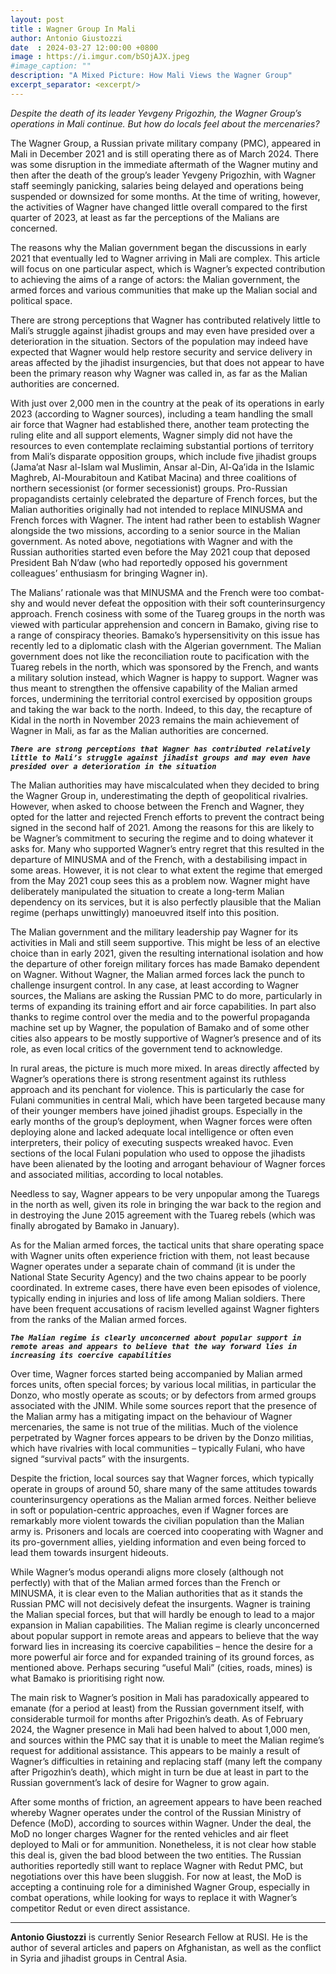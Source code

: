 ```yaml
---
layout: post
title : Wagner Group In Mali
author: Antonio Giustozzi
date  : 2024-03-27 12:00:00 +0800
image : https://i.imgur.com/bSOjAJX.jpeg
#image_caption: ""
description: "A Mixed Picture: How Mali Views the Wagner Group"
excerpt_separator: <excerpt/>
---
```


_Despite the death of its leader Yevgeny Prigozhin, the Wagner Group’s operations in Mali continue. But how do locals feel about the mercenaries?_

<excerpt/>

The Wagner Group, a Russian private military company (PMC), appeared in Mali in December 2021 and is still operating there as of March 2024. There was some disruption in the immediate aftermath of the Wagner mutiny and then after the death of the group’s leader Yevgeny Prigozhin, with Wagner staff seemingly panicking, salaries being delayed and operations being suspended or downsized for some months. At the time of writing, however, the activities of Wagner have changed little overall compared to the first quarter of 2023, at least as far the perceptions of the Malians are concerned.

The reasons why the Malian government began the discussions in early 2021 that eventually led to Wagner arriving in Mali are complex. This article will focus on one particular aspect, which is Wagner’s expected contribution to achieving the aims of a range of actors: the Malian government, the armed forces and various communities that make up the Malian social and political space.

There are strong perceptions that Wagner has contributed relatively little to Mali’s struggle against jihadist groups and may even have presided over a deterioration in the situation. Sectors of the population may indeed have expected that Wagner would help restore security and service delivery in areas affected by the jihadist insurgencies, but that does not appear to have been the primary reason why Wagner was called in, as far as the Malian authorities are concerned.

With just over 2,000 men in the country at the peak of its operations in early 2023 (according to Wagner sources), including a team handling the small air force that Wagner had established there, another team protecting the ruling elite and all support elements, Wagner simply did not have the resources to even contemplate reclaiming substantial portions of territory from Mali’s disparate opposition groups, which include five jihadist groups (Jama’at Nasr al-Islam wal Muslimin, Ansar al-Din, Al-Qa’ida in the Islamic Maghreb, Al-Mourabitoun and Katibat Macina) and three coalitions of northern secessionist (or former secessionist) groups. Pro-Russian propagandists certainly celebrated the departure of French forces, but the Malian authorities originally had not intended to replace MINUSMA and French forces with Wagner. The intent had rather been to establish Wagner alongside the two missions, according to a senior source in the Malian government. As noted above, negotiations with Wagner and with the Russian authorities started even before the May 2021 coup that deposed President Bah N’daw (who had reportedly opposed his government colleagues’ enthusiasm for bringing Wagner in).

The Malians’ rationale was that MINUSMA and the French were too combat-shy and would never defeat the opposition with their soft counterinsurgency approach. French cosiness with some of the Tuareg groups in the north was viewed with particular apprehension and concern in Bamako, giving rise to a range of conspiracy theories. Bamako’s hypersensitivity on this issue has recently led to a diplomatic clash with the Algerian government. The Malian government does not like the reconciliation route to pacification with the Tuareg rebels in the north, which was sponsored by the French, and wants a military solution instead, which Wagner is happy to support. Wagner was thus meant to strengthen the offensive capability of the Malian armed forces, undermining the territorial control exercised by opposition groups and taking the war back to the north. Indeed, to this day, the recapture of Kidal in the north in November 2023 remains the main achievement of Wagner in Mali, as far as the Malian authorities are concerned.

___`There are strong perceptions that Wagner has contributed relatively little to Mali’s struggle against jihadist groups and may even have presided over a deterioration in the situation`___

The Malian authorities may have miscalculated when they decided to bring the Wagner Group in, underestimating the depth of geopolitical rivalries. However, when asked to choose between the French and Wagner, they opted for the latter and rejected French efforts to prevent the contract being signed in the second half of 2021. Among the reasons for this are likely to be Wagner’s commitment to securing the regime and to doing whatever it asks for. Many who supported Wagner’s entry regret that this resulted in the departure of MINUSMA and of the French, with a destabilising impact in some areas. However, it is not clear to what extent the regime that emerged from the May 2021 coup sees this as a problem now. Wagner might have deliberately manipulated the situation to create a long-term Malian dependency on its services, but it is also perfectly plausible that the Malian regime (perhaps unwittingly) manoeuvred itself into this position.

The Malian government and the military leadership pay Wagner for its activities in Mali and still seem supportive. This might be less of an elective choice than in early 2021, given the resulting international isolation and how the departure of other foreign military forces has made Bamako dependent on Wagner. Without Wagner, the Malian armed forces lack the punch to challenge insurgent control. In any case, at least according to Wagner sources, the Malians are asking the Russian PMC to do more, particularly in terms of expanding its training effort and air force capabilities. In part also thanks to regime control over the media and to the powerful propaganda machine set up by Wagner, the population of Bamako and of some other cities also appears to be mostly supportive of Wagner’s presence and of its role, as even local critics of the government tend to acknowledge.

In rural areas, the picture is much more mixed. In areas directly affected by Wagner’s operations there is strong resentment against its ruthless approach and its penchant for violence. This is particularly the case for Fulani communities in central Mali, which have been targeted because many of their younger members have joined jihadist groups. Especially in the early months of the group’s deployment, when Wagner forces were often deploying alone and lacked adequate local intelligence or often even interpreters, their policy of executing suspects wreaked havoc. Even sections of the local Fulani population who used to oppose the jihadists have been alienated by the looting and arrogant behaviour of Wagner forces and associated militias, according to local notables.

Needless to say, Wagner appears to be very unpopular among the Tuaregs in the north as well, given its role in bringing the war back to the region and in destroying the June 2015 agreement with the Tuareg rebels (which was finally abrogated by Bamako in January).

As for the Malian armed forces, the tactical units that share operating space with Wagner units often experience friction with them, not least because Wagner operates under a separate chain of command (it is under the National State Security Agency) and the two chains appear to be poorly coordinated. In extreme cases, there have even been episodes of violence, typically ending in injuries and loss of life among Malian soldiers. There have been frequent accusations of racism levelled against Wagner fighters from the ranks of the Malian armed forces.

___`The Malian regime is clearly unconcerned about popular support in remote areas and appears to believe that the way forward lies in increasing its coercive capabilities`___

Over time, Wagner forces started being accompanied by Malian armed forces units, often special forces; by various local militias, in particular the Donzo, who mostly operate as scouts; or by defectors from armed groups associated with the JNIM. While some sources report that the presence of the Malian army has a mitigating impact on the behaviour of Wagner mercenaries, the same is not true of the militias. Much of the violence perpetrated by Wagner forces appears to be driven by the Donzo militias, which have rivalries with local communities – typically Fulani, who have signed “survival pacts” with the insurgents.

Despite the friction, local sources say that Wagner forces, which typically operate in groups of around 50, share many of the same attitudes towards counterinsurgency operations as the Malian armed forces. Neither believe in soft or population-centric approaches, even if Wagner forces are remarkably more violent towards the civilian population than the Malian army is. Prisoners and locals are coerced into cooperating with Wagner and its pro-government allies, yielding information and even being forced to lead them towards insurgent hideouts.

While Wagner’s modus operandi aligns more closely (although not perfectly) with that of the Malian armed forces than the French or MINUSMA, it is clear even to the Malian authorities that as it stands the Russian PMC will not decisively defeat the insurgents. Wagner is training the Malian special forces, but that will hardly be enough to lead to a major expansion in Malian capabilities. The Malian regime is clearly unconcerned about popular support in remote areas and appears to believe that the way forward lies in increasing its coercive capabilities – hence the desire for a more powerful air force and for expanded training of its ground forces, as mentioned above. Perhaps securing “useful Mali” (cities, roads, mines) is what Bamako is prioritising right now.

The main risk to Wagner’s position in Mali has paradoxically appeared to emanate (for a period at least) from the Russian government itself, with considerable turmoil for months after Prigozhin’s death. As of February 2024, the Wagner presence in Mali had been halved to about 1,000 men, and sources within the PMC say that it is unable to meet the Malian regime’s request for additional assistance. This appears to be mainly a result of Wagner’s difficulties in retaining and replacing staff (many left the company after Prigozhin’s death), which might in turn be due at least in part to the Russian government’s lack of desire for Wagner to grow again.

After some months of friction, an agreement appears to have been reached whereby Wagner operates under the control of the Russian Ministry of Defence (MoD), according to sources within Wagner. Under the deal, the MoD no longer charges Wagner for the rented vehicles and air fleet deployed to Mali or for ammunition. Nonetheless, it is not clear how stable this deal is, given the bad blood between the two entities. The Russian authorities reportedly still want to replace Wagner with Redut PMC, but negotiations over this have been sluggish. For now at least, the MoD is accepting a continuing role for a diminished Wagner Group, especially in combat operations, while looking for ways to replace it with Wagner’s competitor Redut or even direct assistance.

---

__Antonio Giustozzi__ is currently Senior Research Fellow at RUSI. He is the author of several articles and papers on Afghanistan, as well as the conflict in Syria and jihadist groups in Central Asia.
